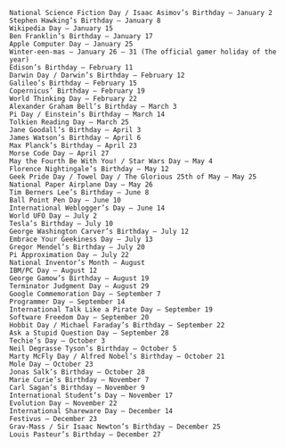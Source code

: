 
    National Science Fiction Day / Isaac Asimov’s Birthday – January 2
    Stephen Hawking’s Birthday – January 8
    Wikipedia Day – January 15
    Ben Franklin’s Birthday – January 17
    Apple Computer Day – January 25
    Winter-een-mas – January 26 – 31 (The official gamer holiday of the year)
    Edison’s Birthday – February 11
    Darwin Day / Darwin’s Birthday – February 12
    Galileo’s Birthday – February 15
    Copernicus’ Birthday – February 19
    World Thinking Day – February 22
    Alexander Graham Bell’s Birthday – March 3
    Pi Day / Einstein’s Birthday – March 14
    Tolkien Reading Day – March 25
    Jane Goodall’s Birthday – April 3
    James Watson’s Birthday – April 6
    Max Planck’s Birthday – April 23
    Morse Code Day – April 27
    May the Fourth Be With You! / Star Wars Day – May 4
    Florence Nightingale’s Birthday – May 12
    Geek Pride Day / Towel Day / The Glorious 25th of May – May 25
    National Paper Airplane Day – May 26
    Tim Berners Lee’s Birthday – June 8
    Ball Point Pen Day – June 10
    International Weblogger’s Day – June 14
    World UFO Day – July 2
    Tesla’s Birthday – July 10
    George Washington Carver’s Birthday – July 12
    Embrace Your Geekiness Day – July 13
    Gregor Mendel’s Birthday – July 20
    Pi Approximation Day – July 22
    National Inventor’s Month – August
    IBM/PC Day – August 12
    George Gamow’s Birthday – August 19
    Terminator Judgment Day – August 29
    Google Commemoration Day – September 7
    Programmer Day – September 14
    International Talk Like a Pirate Day – September 19
    Software Freedom Day – September 20
    Hobbit Day / Michael Faraday’s Birthday – September 22
    Ask a Stupid Question Day – September 28
    Techie’s Day – October 3
    Neil Degrasse Tyson’s Birthday – October 5
    Marty McFly Day / Alfred Nobel’s Birthday – October 21
    Mole Day – October 23
    Jonas Salk’s Birthday – October 28
    Marie Curie’s Birthday – November 7
    Carl Sagan’s Birthday – November 9
    International Student’s Day – November 17
    Evolution Day – November 22
    International Shareware Day – December 14
    Festivus – December 23
    Grav-Mass / Sir Isaac Newton’s Birthday – December 25
    Louis Pasteur’s Birthday – December 27
